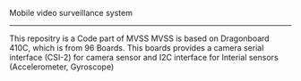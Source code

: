 Mobile video surveillance system
_______________________________________________
This repositry is a Code part of MVSS
MVSS is based on Dragonboard 410C, which is from 96 Boards. 
This boards provides a camera serial interface (CSI-2) for camera sensor and I2C interface for Interial sensors (Accelerometer,                                Gyroscope)
